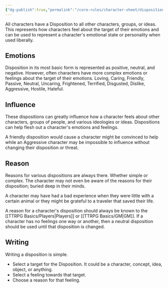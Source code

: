 ```yaml
---
{"dg-publish":true,"permalink":"/core-rules/character-sheet/disposition/"}
---
```


All characters have a Disposition to all other characters, groups, or ideas. This represents how characters feel about the target of their emotions and can be used to represent a character's emotional state or personality when used liberally.

## Emotions
Disposition in its most basic form is represented as positive, neutral, and negative. However, often characters have more complex emotions or feelings about the target of their emotions. Loving, Caring, Friendly, Passive, Neutral, Uncaring, Frightened, Terrified, Disgusted, Dislike, Aggressive, Hostile, Hateful.

## Influence
These dispositions can greatly influence how a character feels about other characters, groups of people, and various ideologies or ideas. Dispositions can help flesh out a character's emotions and feelings.

A friendly disposition would cause a character might be convinced to help while an Aggressive character may be impossible to influence without changing their disposition or threat.

## Reason
Reasons for various dispositions are always there. Whether simple or complex. The character may not even be aware of the reasons for their disposition; buried deep in their minds.

A character may have had a bad experience when they were little with a certain animal or they might be grateful to a traveler that saved their life.

A reason for a character's disposition should always be known to the [[TTRPG Basics/Players\|Players]] or [[TTRPG Basics/GM\|GM]]. If a character has no feelings one way or another, then a neutral disposition should be used until that disposition is changed.

## Writing
Writing a disposition is simple.
- Select a target for the Disposition. It could be a character, concept, idea, object, or anything.
- Select a feeling towards that target.
- Choose a reason for that feeling.




